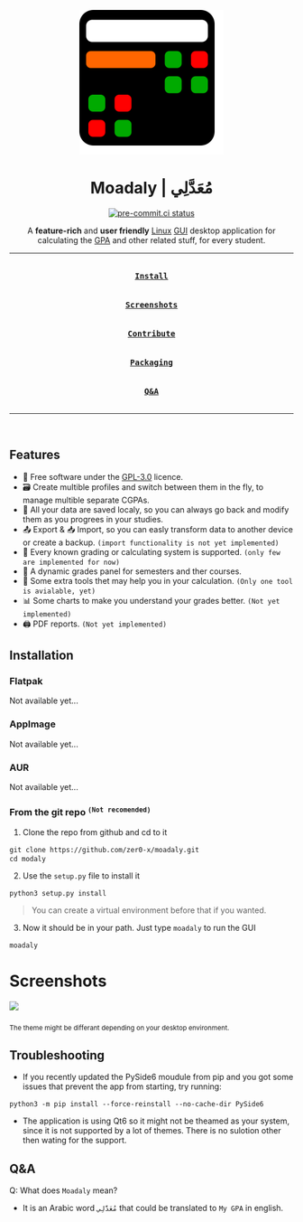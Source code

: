 <div align = center>

![Logo](assets/io.github.zer0_x.moadaly.svg)

<h1>Moadaly | مُعَدَّلِي</h1>

[![pre-commit.ci status](https://results.pre-commit.ci/badge/github/zer0-x/moadaly/main.svg)](https://results.pre-commit.ci/latest/github/zer0-x/moadaly/main)

A **feature-rich** and **user friendly** [Linux](https://en.wikipedia.org/wiki/Linux) [GUI](https://en.wikipedia.org/wiki/Graphical_user_interface) desktop application for calculating the [GPA](https://en.wikipedia.org/wiki/Grade_point_average) and other related stuff, for every student.

---

[<kbd><br><b>Install</b><br><br></kbd>](#installation)
[<kbd><br><b>Screenshots</b><br><br></kbd>](#screenshots)
[<kbd><br><b>Contribute</b><br><br></kbd>](CONTRIBUTING.md)
[<kbd><br><b>Packaging</b><br><br></kbd>](PACKAGING.md)
[<kbd><br><b>Q&A</b><br><br></kbd>](#qa)

---

<br>

</div>

## Features
- 🧾 Free software under the [GPL-3.0](https://www.gnu.org/licenses/gpl-3.0.html) licence.
- 🗃️ Create multible profiles and switch between them in the fly, to manage multible separate CGPAs.
- 💾 All your data are saved localy, so you can always go back and modify them as you progrees in your studies.
- 📤 Export & 📥 Import, so you can easly transform data to another device or create a backup. `(import functionality is not yet implemented)`
- 💯 Every known grading or calculating system is supported. `(only few are implemented for now)`
- 🧮 A dynamic grades panel for semesters and ther courses.
- 🧰 Some extra tools thet may help you in your calculation. `(Only one tool is avialable, yet)`
- 📊 Some charts to make you understand your grades better. `(Not yet implemented)`
- 🖨️ PDF reports. `(Not yet implemented)`


## Installation
### Flatpak
Not available yet...
### AppImage
Not available yet...
### AUR
Not available yet...
### From the git repo <sup>`(Not recomended)`</sup>
1. Clone the repo from github and cd to it
```shell
git clone https://github.com/zer0-x/moadaly.git
cd modaly
```
2. Use the `setup.py` file to install it
```shell
python3 setup.py install
```
> You can create a virtual environment before that if you wanted.
3. Now it should be in your path. Just type `moadaly` to run the GUI
```shell
moadaly
```

# Screenshots

<img src = "https://user-images.githubusercontent.com/65136727/210795089-6958e88b-b679-48d5-a003-e6399c0bffce.png" height="300px">

<sub>The theme might be differant depending on your desktop environment.</sub>

## Troubleshooting
- If you recently updated the PySide6 moudule from pip and you got some issues that prevent the app from starting, try running:
```shell
python3 -m pip install --force-reinstall --no-cache-dir PySide6
```

- The application is using Qt6 so it might not be theamed as your system, since it is not supported by a lot of themes. There is no sulotion other then wating for the support.

## Q&A

Q: What does `Moadaly` mean?
- It is an Arabic word `مُعَدَّلِي` that could be translated to `My GPA` in english.
